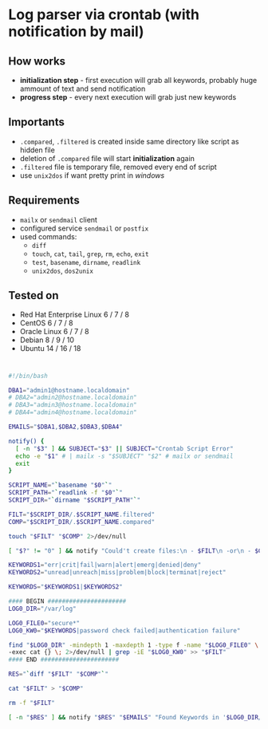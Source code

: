 # Log parser via crontab (with notification by mail)

## How works
 * **initialization step** - first execution will grab all keywords, probably huge ammount of text and send notification
 * **progress step** - every next execution will grab just new keywords
 
## Importants
 * `.compared`, `.filtered` is created inside same directory like script as hidden file
 * deletion of `.compared` file will start **initialization** again
 * `.filtered` file is temporary file, removed every end of script
 * use `unix2dos` if want pretty print in *windows*
 
## Requirements
 * `mailx` or `sendmail` client
 * configured service `sendmail` or `postfix`
 * used commands: 
   * `diff`
   * `touch`, `cat`, `tail`, `grep`, `rm`, `echo`, `exit`
   * `test`, `basename`, `dirname`, `readlink`
   * `unix2dos`, `dos2unix`

## Tested on
 - Red Hat Enterprise Linux 6 / 7 / 8
 - CentOS 6 / 7 / 8
 - Oracle Linux 6 / 7 / 8
 - Debian 8 / 9 / 10
 - Ubuntu 14 / 16 / 18
  
#

```bash
#!/bin/bash

DBA1="admin1@hostname.localdomain"
# DBA2="admin2@hostname.localdomain"
# DBA3="admin3@hostname.localdomain"
# DBA4="admin4@hostname.localdomain"

EMAILS="$DBA1,$DBA2,$DBA3,$DBA4"

notify() {
  [ -n "$3" ] && SUBJECT="$3" || SUBJECT="Crontab Script Error"
  echo -e "$1" # | mailx -s "$SUBJECT" "$2" # mailx or sendmail
  exit
}

SCRIPT_NAME="`basename "$0"`"
SCRIPT_PATH="`readlink -f "$0"`"
SCRIPT_DIR="`dirname "$SCRIPT_PATH"`"

FILT="$SCRIPT_DIR/.$SCRIPT_NAME.filtered"
COMP="$SCRIPT_DIR/.$SCRIPT_NAME.compared"

touch "$FILT" "$COMP" 2>/dev/null

[ "$?" != "0" ] && notify "Could't create files:\n - $FILT\n -or\n - $COMP" 

KEYWORDS1="err|crit|fail|warn|alert|emerg|denied|deny"
KEYWORDS2="unread|unreach|miss|problem|block|terminat|reject"

KEYWORDS="$KEYWORDS1|$KEYWORDS2"

#### BEGIN ######################
LOG0_DIR="/var/log"

LOG0_FILE0="secure*"
LOG0_KW0="$KEYWORDS|password check failed|authentication failure"

find "$LOG0_DIR" -mindepth 1 -maxdepth 1 -type f -name "$LOG0_FILE0" \
-exec cat {} \; 2>/dev/null | grep -iE "$LOG0_KW0" >> "$FILT"
#### END ######################

RES="`diff "$FILT" "$COMP"`"

cat "$FILT" > "$COMP"

rm -f "$FILT"

[ -n "$RES" ] && notify "$RES" "$EMAILS" "Found Keywords in '$LOG0_DIR/$LOG0_FILE0'"
```
